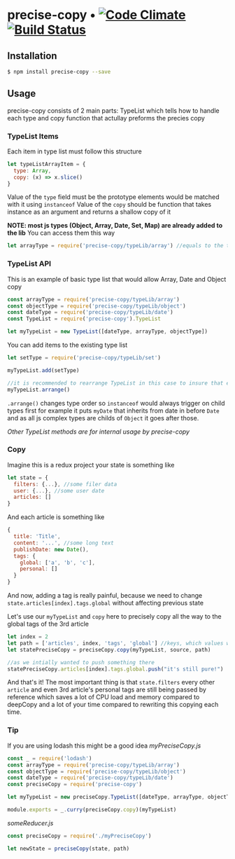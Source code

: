 # precise-copy • [![Code Climate](https://codeclimate.com/github/VsevolodTrofimov/precise-copy/badges/gpa.svg)](https://codeclimate.com/github/VsevolodTrofimov/precise-copy)[![Build Status](https://travis-ci.org/VsevolodTrofimov/precise-copy.svg?branch=master)](https://travis-ci.org/VsevolodTrofimov/precise-copy)

## Installation
```bash
$ npm install precise-copy --save
```

## Usage
precise-copy consists of 2 main parts: TypeList which tells how to handle each type and copy function that actullay preforms the precies copy


### TypeList Items
Each item in type list must follow this structure
```javascript
let typeListArrayItem = {
  type: Array,
  copy: (x) => x.slice()
}
```

Value of the `type` field must be the prototype elements would be matched with it using `instanceof`
Value of the `copy` should be function that takes instance as an argument and returns a shallow copy of it

**NOTE: most js types (Object, Array, Date, Set, Map) are already added to the lib**
You can access them this way
```javascript
let arrayType = require('precise-copy/typeLib/array') //equals to the typeListArrayItem in the previous example
```

### TypeList API
This is an example of basic type list that would allow Array, Date and Object copy
```javascript
const arrayType = require('precise-copy/typeLib/array')
const objectType = require('precise-copy/typeLib/object')
const dateType = require('precise-copy/typeLib/date')
const TypeList = require('precise-copy').TypeList

let myTypeList = new TypeList([dateType, arrayType, objectType])
```

You can add items to the existing type list
```javascript
let setType = require('precise-copy/typeLib/set')

myTypeList.add(setType)

//it is recommended to rearrange TypeList in this case to insure that element would not be matched with no parent type are before it's children
myTypeList.arrange()
```

`.arrange()` changes type order so `instanceof` would always trigger on child types first for example it puts `myDate` that inherits from date in before `Date` and as all js complex types are childs of `Object` it goes after those.

*Other TypeList methods are for internal usage by precise-copy*

### Copy
Imagine this is a redux project your state is something like
```javascript
let state = {
  filters: {...}, //some filer data
  user: {...}, //some user date
  articles: []
}
```
And each article is something like
```javascript
{
  title: 'Title',
  content: '...', //some long text
  publishDate: new Date(),
  tags: {
    global: ['a', 'b', 'c'],
    personal: []
  }
}
```

And now, adding a tag is really painful, because we need to change `state.articles[index].tags.global` without affecting previous state

Let's use our `myTypeList` and `copy` here to precisely copy all the way to the global tags of the 3rd article
```javascript
let index = 2
let path = ['articles', index, 'tags', 'global'] //keys, which values would be shallow copied
let statePreciseCopy = preciseCopy.copy(myTypeList, source, path)

//as we intially wanted to push something there
statePreciseCopy.articles[index].tags.global.push("it's still pure!")
```

And that's it!  The most important thing is that `state.filters` every other `article` and even 3rd article's personal tags are still being passed by reference which saves a lot of CPU load and memory compared to deepCopy and a lot of your time compared to rewriting this copying each time.

### Tip
If you are using lodash this might be a good idea
*myPreciseCopy.js*
```javascript
const _ = require('lodash')
const arrayType = require('precise-copy/typeLib/array')
const objectType = require('precise-copy/typeLib/object')
const dateType = require('precise-copy/typeLib/date')
const preciseCopy = require('precise-copy')

let myTypeList = new preciseCopy.TypeList([dateType, arrayType, objectType])

module.exports = _.curry(preciseCopy.copy)(myTypeList)
```

*someReducer.js*
```javascript
const preciseCopy = require('./myPreciseCopy')

let newState = preciseCopy(state, path)
```
